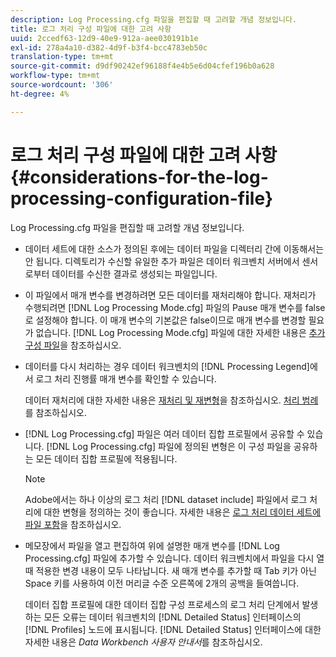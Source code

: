 ```yaml
---
description: Log Processing.cfg 파일을 편집할 때 고려할 개념 정보입니다.
title: 로그 처리 구성 파일에 대한 고려 사항
uuid: 2ccedf63-12d9-40e9-912a-aee030191b1e
exl-id: 278a4a10-d382-4d9f-b3f4-bcc4783eb50c
translation-type: tm+mt
source-git-commit: d9df90242ef96188f4e4b5e6d04cfef196b0a628
workflow-type: tm+mt
source-wordcount: '306'
ht-degree: 4%

---
```


# 로그 처리 구성 파일에 대한 고려 사항{#considerations-for-the-log-processing-configuration-file}

Log Processing.cfg 파일을 편집할 때 고려할 개념 정보입니다.

* 데이터 세트에 대한 소스가 정의된 후에는 데이터 파일을 디렉터리 간에 이동해서는 안 됩니다. 디렉토리가 수신할 유일한 추가 파일은 데이터 워크벤치 서버에서 센서로부터 데이터를 수신한 결과로 생성되는 파일입니다.
* 이 파일에서 매개 변수를 변경하려면 모든 데이터를 재처리해야 합니다. 재처리가 수행되려면 [!DNL Log Processing Mode.cfg] 파일의 Pause 매개 변수를 false로 설정해야 합니다. 이 매개 변수의 기본값은 false이므로 매개 변수를 변경할 필요가 없습니다. [!DNL Log Processing Mode.cfg] 파일에 대한 자세한 내용은 [추가 구성 파일](../../../home/c-dataset-const-proc/c-add-config-files/c-add-config-files.md#concept-1afef4f88f1e467ab4326875fd1d3004)을 참조하십시오.

* 데이터를 다시 처리하는 경우 데이터 워크벤치의 [!DNL Processing Legend]에서 로그 처리 진행률 매개 변수를 확인할 수 있습니다.

   데이터 재처리에 대한 자세한 내용은 [재처리 및 재변형](../../../home/c-dataset-const-proc/c-reproc-retrans/c-unst-reproc-retrans.md)을 참조하십시오. [처리 범례](../../../home/c-get-started/c-admin-intrf/c-pro-lgd.md#concept-233e27c9c84c426f8c178a27cc7ff828)를 참조하십시오.

* [!DNL Log Processing.cfg] 파일은 여러 데이터 집합 프로필에서 공유할 수 있습니다. [!DNL Log Processing.cfg] 파일에 정의된 변형은 이 구성 파일을 공유하는 모든 데이터 집합 프로필에 적용됩니다.

   >[!NOTE]
   >
   >Adobe에서는 하나 이상의 로그 처리 [!DNL dataset include] 파일에서 로그 처리에 대한 변형을 정의하는 것이 좋습니다. 자세한 내용은 [로그 처리 데이터 세트에 파일 포함](../../../home/c-dataset-const-proc/c-dataset-inc-files/c-types-dataset-inc-files/c-log-proc-dataset-inc-files/c-log-proc-dataset-inc-files.md#concept-999475a22519432e98844622ca95b6ab)을 참조하십시오.

* 메모장에서 파일을 열고 편집하여 위에 설명한 매개 변수를 [!DNL Log Processing.cfg] 파일에 추가할 수 있습니다. 데이터 워크벤치에서 파일을 다시 열 때 적용한 변경 내용이 모두 나타납니다. 새 매개 변수를 추가할 때 Tab 키가 아닌 Space 키를 사용하여 이전 머리글 수준 오른쪽에 2개의 공백을 들여씁니다.

   데이터 집합 프로필에 대한 데이터 집합 구성 프로세스의 로그 처리 단계에서 발생하는 모든 오류는 데이터 워크벤치의 [!DNL Detailed Status] 인터페이스의 [!DNL Profiles] 노드에 표시됩니다. [!DNL Detailed Status] 인터페이스에 대한 자세한 내용은 *Data Workbench 사용자 안내서*&#x200B;를 참조하십시오.
